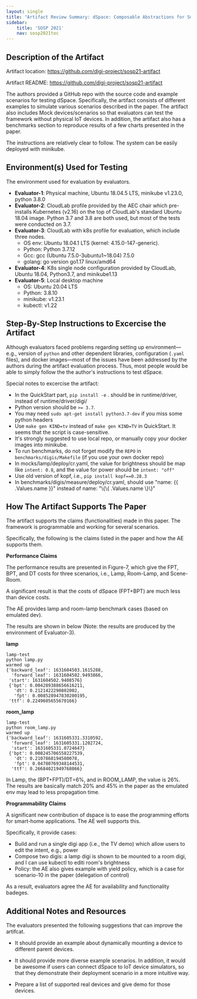 ```yaml
---
layout: single
title: "Artifact Review Summary: dSpace: Composable Abstractions for Smart Spaces"
sidebar:
    title: 'SOSP 2021'
    nav: sosp2021toc
---
```

 

## Description of the Artifact

Artifact location: <https://github.com/digi-project/sosp21-artifact>

Artifact README: <https://github.com/digi-project/sosp21-artifact>

The authors provided a GitHub repo with the source code and example scenarios for testing dSpace. Specifically, the artifact consists of different examples to simulate various scenarios described in the paper. The artifact also includes Mock devices/scenarios so that evaluators can test the framework without physical IoT devices. In addition, the artifact also has a benchmarks section to reproduce results of a few charts presented in the paper.

The instructions are relatively clear to follow. The system can be easily deployed with minikube.

## Environment(s) Used for Testing

The environment used for evaluation by evaluators.

- **Evaluator-1**: Physical machine, Ubuntu 18.04.5 LTS, minikube v1.23.0, python 3.8.0
- **Evaluator-2**: CloudLab profile provided by the AEC chair which pre-installs Kubernetes (v2.16) on the top of CloudLab's standard Ubuntu 18.04 image. Python 3.7 and 3.8 are both used, but most of the tests were conducted on 3.7.
- **Evaluator-3**: CloudLab with k8s profile for evaluation, which include three nodes.
  - OS env: Ubuntu 18.04.1 LTS (kernel: 4.15.0-147-generic).
  - Python: Python 3.7.12
  - Gcc: gcc (Ubuntu 7.5.0-3ubuntu1~18.04) 7.5.0
  - golang: go version go1.17 linux/amd64
- **Evaluator-4**: K8s single node configuration provided by CloudLab, Ubuntu 18.04, Python3.7, and minikube1.13
- **Evaluator-5**: Local desktop machine
  - OS: Ubuntu 20.04 LTS
  - Python: 3.8.10
  - minikube: v1.23.1
  - kubectl: v1.22



## Step-By-Step Instructions to Excercise the Artifact

Although evaluators faced problems regarding setting up environment—e.g., version of `python` and other dependent libraries, configuration (`.yaml` files), and docker images—most of the issues have been addressed by the authors during the artifact evaluation process. Thus, most people would be able to simply follow the the author's instructions to test dSpace.



Special notes to excercise the artifact:

- In the QuickStart part, `pip install -e` . should be in runtime/driver, instead of runtime/driver/digi/
- Python version should be `>= 3.7`.
- You may need `sudo apt-get install python3.7-dev` if you miss some python headers
- Use `make gen KIND=tv` instead of `make gen KIND=TV` in QuickStart. It seems that the script is case-sensitive.
- It's strongly suggested to use local repo, or manually copy your docker images into minikube.
- To run benchmarks, do not forget modify the `REPO` in `benchmarks/digis/Makefile` (if you use your own docker repo)
- In mocks/lamp/deploy/cr.yaml, the value for brightness should be map like `intent: 0.8`, and the value for power should be `intent: "off"`
- Use old version of kopf, i.e., `pip install kopf==0.28.3`
- In benchmarks/digis/measure/deploy/cr.yaml, should use "name: \{\{ .Values.name \}\}" instead of name: "\\\{\\\{ .Values.name \\\}\\\}"

## How The Artifact Supports The Paper

The artifact supports the claims (functionalities) made in this paper. The framework is programmable and working for several scenarios.

Specifically, the following is the claims listed in the paper and how the AE supports them.

**Performance Claims**

The performance results are presented in Figure-7, which give the FPT, BPT, and DT costs for three scenarios, i.e., Lamp, Room-Lamp, and  Scene-Room.

A significant result is that the costs of dSpace (FPT+BPT) are much less than device costs.

The AE provides lamp and room-lamp benchmark cases (based on emulated dev).

The results are shown in below (Note: the results are produced by the environment of Evaluator-3).

**lamp**

    lamp-test
    python lamp.py
    warmed up
    {'backward_leaf': 1631604503.1615288,
      'forward_leaf': 1631604502.9493866,
     'start': 1631604502.9408576}
     {'bpt': 0.004289388656616211,
       'dt': 0.2121422290802002,
       'fpt': 0.008528947830200195,
     'ttf': 0.2249605655670166}

**room_lamp**

    lamp-test
    python room_lamp.py
    warmed up
    {'backward_leaf': 1631605331.3310592,
      'forward_leaf': 1631605331.1202724,
      'start': 1631605331.0724647}
     {'bpt': 0.008245706558227539,
       'dt': 0.2107868194580078,
       'fpt': 0.04780769348144531,
      'ttf': 0.26684021949768066}

In Lamp, the (BPT+FPT)/DT=6%, and in ROOM_LAMP, the value is 26%.
The results are basically match 20% and 45% in the paper as the emulated env may lead to less propagation time.

**Programmability Claims**

A significant new contribution of dspace is to ease the programming efforts for smart-home applications. The AE well supports this.

Specifically, it provide cases:

* Build and run a single digi app (i.e., the TV demo) which allow users to edit the intent, e.g., power
* Compose two digis: a lamp digi is shown to be mounted to a room digi, and I can use kubectl to editi room's brightness
* Policy: the AE also gives example with yield policy, which is a case for scenario-10 in the paper (delegation of control)

As a result, evaluators agree the AE for availability and functionality badeges.



## Additional Notes and Resources

The evaluators presented the following suggestions that can improve the artifcat.

- It should provide an example about dynamically mounting a device to different parent devices.
- It should provide more diverse example scenarios. In addition, it would be awesome if users can connect dSpace to IoT device simulators, so that they demonstrate their deployment scenario in a more intuitive way.

- Prepare a list of supported real devices and give demo for those devices.
